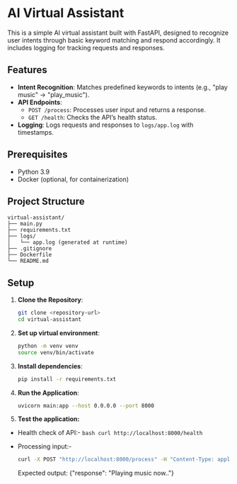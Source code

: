 # AI Virtual Assistant

This is a simple AI virtual assistant built with FastAPI, designed to recognize user intents through basic keyword matching and respond accordingly. It includes logging for tracking requests and responses.

## Features
- **Intent Recognition**: Matches predefined keywords to intents (e.g., "play music" → "play_music").
- **API Endpoints**: 
  - `POST /process`: Processes user input and returns a response.
  - `GET /health`: Checks the API’s health status.
- **Logging**: Logs requests and responses to `logs/app.log` with timestamps.

## Prerequisites
- Python 3.9
- Docker (optional, for containerization)

## Project Structure
```
virtual-assistant/
├── main.py
├── requirements.txt
├── logs/
│   └── app.log (generated at runtime)
├── .gitignore
├── Dockerfile
└── README.md

```
## Setup
1. **Clone the Repository**:
   ```bash
   git clone <repository-url>
   cd virtual-assistant
   
2.  **Set up virtual environment**:
     ```bash
     python -m venv venv
     source venv/bin/activate

3. **Install dependencies**:
    ```bash
    pip install -r requirements.txt

   ```
4. **Run the Application**:
    ```bash
    uvicorn main:app --host 0.0.0.0 --port 8000

    ```
 5. **Test the application:**      
   - Health check of API:-
    ```bash
    curl http://localhost:8000/health
    ```
   

   - Processing input:-
     ```bash
     curl -X POST "http://localhost:8000/process" -H "Content-Type: application/json" -d '{"text": "play music"}'
     ```
     Expected output: {"response": "Playing music now.."}
     
    

    

